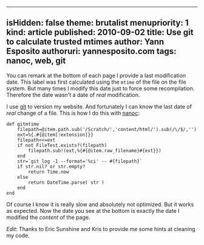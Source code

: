 -----
isHidden:       false
theme: brutalist
menupriority:   1
kind:           article
published: 2010-09-02
title: Use git to calculate trusted mtimes
author: Yann Esposito
authoruri: yannesposito.com
tags:  nanoc, web, git
-----

You can remark at the bottom of each page I provide a last modification date.
This label was first calculated using the `mtime` of the file on the file system.
But many times I modify this date just to force some recompilation. 
Therefore the date wasn't a date of _real_ modification.

I use [git](http://git-scm.org) to version my website.
And fortunately I can know the last date of _real_ change of a file.
This is how I do this with [nanoc](http://nanoc.stoneship.org):

~~~~~~ {.ruby}
def gitmtime
    filepath=@item.path.sub('/Scratch/','content/html/').sub(/\/$/,'')
    ext=%{.#{@item[:extension]}}
    filepath<<=ext
    if not FileTest.exists?(filepath)
        filepath.sub!(ext,%{#{@item.raw_filename}#{ext}})
    end
    str=`git log -1 --format='%ci' -- #{filepath}`
    if str.nil? or str.empty?
        return Time.now
    else
        return DateTime.parse( str )
    end
end
~~~~~~

Of course I know it is really slow and absolutely not optimized.
But it works as expected.
Now the date you see at the bottom is exactly the date I modified the _content_ of the page.

_Edit_:
Thanks to Eric Sunshine and Kris to provide me some hints at cleaning my code.
